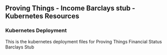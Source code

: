 ## Proving Things - Income Barclays stub -  Kubernetes Resources

### Kubernetes Deployment

This is the kubernetes deployment files for Proving Things Financial Status Barclays Stub

